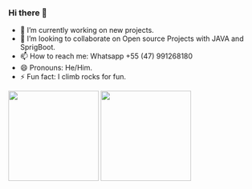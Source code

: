 ### Hi there 👋

- 🔭 I’m currently working on new projects.
- 👯 I’m looking to collaborate on Open source Projects with JAVA and SprigBoot.
- 📫 How to reach me: Whatsapp +55 (47) 991268180
- 😄 Pronouns: He/Him.
- ⚡ Fun fact: I climb rocks for fun.

<img height="180em" src="https://github-readme-stats.vercel.app/api?username=MattsBarbosa&show_icons=true&theme=dracula&include_all_commits=true&count_private=true"/>
<img height="180em" src="https://github-readme-stats.vercel.app/api/top-langs/?username=MattsBarbosa&layout=compact&langs_count=7&theme=dracula"/>

